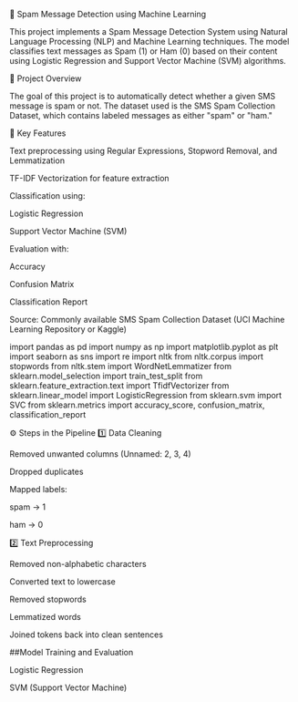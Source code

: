 
📧 Spam Message Detection using Machine Learning

This project implements a Spam Message Detection System using Natural Language Processing (NLP) and Machine Learning techniques.
The model classifies text messages as Spam (1) or Ham (0) based on their content using Logistic Regression and Support Vector Machine (SVM) algorithms.

🚀 Project Overview

The goal of this project is to automatically detect whether a given SMS message is spam or not.
The dataset used is the SMS Spam Collection Dataset, which contains labeled messages as either "spam" or "ham."

🧠 Key Features

Text preprocessing using Regular Expressions, Stopword Removal, and Lemmatization

TF-IDF Vectorization for feature extraction

Classification using:

Logistic Regression

Support Vector Machine (SVM)

Evaluation with:

Accuracy

Confusion Matrix

Classification Report


Source: Commonly available SMS Spam Collection Dataset (UCI Machine Learning Repository or Kaggle)



import pandas as pd
import numpy as np
import matplotlib.pyplot as plt
import seaborn as sns
import re
import nltk
from nltk.corpus import stopwords
from nltk.stem import WordNetLemmatizer
from sklearn.model_selection import train_test_split
from sklearn.feature_extraction.text import TfidfVectorizer
from sklearn.linear_model import LogisticRegression
from sklearn.svm import SVC
from sklearn.metrics import accuracy_score, confusion_matrix, classification_report

⚙️ Steps in the Pipeline
1️⃣ Data Cleaning

Removed unwanted columns (Unnamed: 2, 3, 4)

Dropped duplicates

Mapped labels:

spam → 1

ham → 0

2️⃣ Text Preprocessing

Removed non-alphabetic characters

Converted text to lowercase

Removed stopwords

Lemmatized words

Joined tokens back into clean sentences

##Model Training and Evaluation

Logistic Regression

SVM (Support Vector Machine)
















